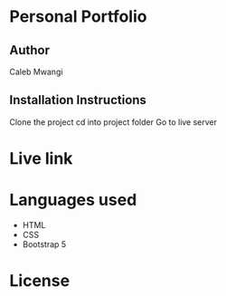 # Personal Portfolio

## Author
Caleb Mwangi

## Installation Instructions 
Clone the project
cd into project folder
Go to live server

# Live link

# Languages used 
* HTML
* CSS
* Bootstrap 5

# License
